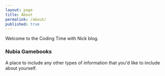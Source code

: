 ```yaml
---
layout: page
title: About
permalink: /about/
published: true
---
```


Welcome to the Coding Time with Nick blog.

### Nubia Gamebooks

A place to include any other types of information that you'd like to include about yourself.

